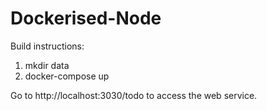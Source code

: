 # Dockerised-Node

Build instructions:
  1. mkdir data
  2. docker-compose up
  
Go to http://localhost:3030/todo to access the web service.
